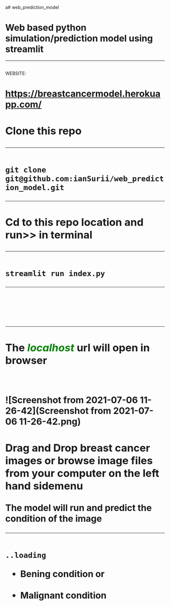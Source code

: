 a# web_prediction_model

<h1 style="center">Web based python simulation/prediction model using streamlit</h1>
<hr>
<br>WEBSITE:<a href="https://breastcancermodel.herokuapp.com/"><h1>https://breastcancermodel.herokuapp.com/<h1></a>

<div>
<h3>
Clone this repo
</h3>
<hr>
<code style="">
git clone git@github.com:ianSurii/web_prediction_model.git
</code>
<hr>
<h3>
Cd to this repo location and run>> in terminal
</h3>
<hr>
<code>
streamlit run index.py
</code>
</div>
<hr>
<br><br>
<div>
<hr>    
<h3>The <i style="color:green;">localhost </i>  url will open in browser </h3>
<code style="">


</code>
</div>
![Screenshot from 2021-07-06 11-26-42](Screenshot from 2021-07-06 11-26-42.png)

<div>
<h3>Drag and Drop breast cancer images or browse image files from your computer on the left hand sidemenu</h3>
The model will run and predict the condition of the image<br>
<hr>
<code style="">
..loading
</code>
        <ul>
<li>Bening condition or</li><br>
<li>Malignant condition</li></br>
</ul>
</div>




